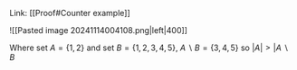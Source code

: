 Link: [[Proof#Counter example]]

![[Pasted image 20241114004108.png|left|400]]

Where set $A = \{1,2\}$ and set $B = \{1,2,3,4,5\}$, $A\backslash B = \{3,4,5\}$ so $|A| > |A\backslash B$
